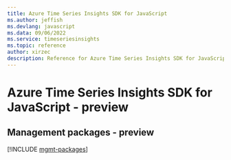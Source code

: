 ```yaml
---
title: Azure Time Series Insights SDK for JavaScript
ms.author: jeffish
ms.devlang: javascript
ms.data: 09/06/2022
ms.service: timeseriesinsights
ms.topic: reference
author: xirzec
description: Reference for Azure Time Series Insights SDK for JavaScript
---
```

# Azure Time Series Insights SDK for JavaScript - preview

## Management packages - preview
[!INCLUDE [mgmt-packages](time-series-insights-mgmt-index.md)]